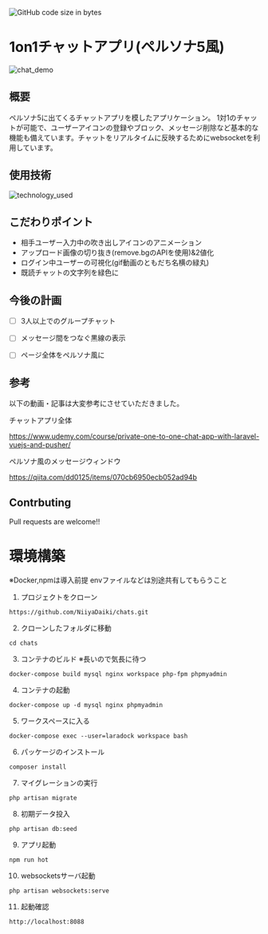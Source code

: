 ![GitHub code size in bytes](https://img.shields.io/github/languages/code-size/NiiyaDaiki/chats)
# 1on1チャットアプリ(ペルソナ5風)

![chat_demo](https://user-images.githubusercontent.com/56012694/102016927-e0c7fb80-3da6-11eb-8b6a-2bb4a9f5d47b.gif)


## 概要
ペルソナ5に出てくるチャットアプリを模したアプリケーション。
1対1のチャットが可能で、ユーザーアイコンの登録やブロック、メッセージ削除など基本的な機能も備えています。チャットをリアルタイムに反映するためにwebsocketを利用しています。

## 使用技術
![technology_used](https://user-images.githubusercontent.com/56012694/102021818-f993d980-3dc5-11eb-88ba-5ae56198431e.png)

## こだわりポイント
- 相手ユーザー入力中の吹き出しアイコンのアニメーション
- アップロード画像の切り抜き(remove.bgのAPIを使用)&2値化
- ログイン中ユーザーの可視化(gif動画のともだち名横の緑丸)
- 既読チャットの文字列を緑色に

## 今後の計画
- [ ] 3人以上でのグループチャット
- [ ] メッセージ間をつなぐ黒線の表示
- [ ] ページ全体をペルソナ風に


## 参考
以下の動画・記事は大変参考にさせていただきました。

チャットアプリ全体

https://www.udemy.com/course/private-one-to-one-chat-app-with-laravel-vuejs-and-pusher/

ペルソナ風のメッセージウィンドウ

https://qiita.com/dd0125/items/070cb6950ecb052ad94b


## Contrbuting
Pull requests are welcome!!

# 環境構築

※Docker,npmは導入前提 envファイルなどは別途共有してもらうこと

1. プロジェクトをクローン

`https://github.com/NiiyaDaiki/chats.git`

2. クローンしたフォルダに移動

`cd chats`

3. コンテナのビルド ※長いので気長に待つ

`docker-compose build mysql nginx workspace php-fpm phpmyadmin`

4. コンテナの起動

`docker-compose up -d mysql nginx phpmyadmin`

5. ワークスペースに入る

`docker-compose exec --user=laradock workspace bash`

6. パッケージのインストール

`composer install`

7. マイグレーションの実行

`php artisan migrate`

8. 初期データ投入

`php artisan db:seed`

9. アプリ起動

`npm run hot`

10. websocketsサーバ起動

`php artisan websockets:serve`

11. 起動確認

`http://localhost:8088`
